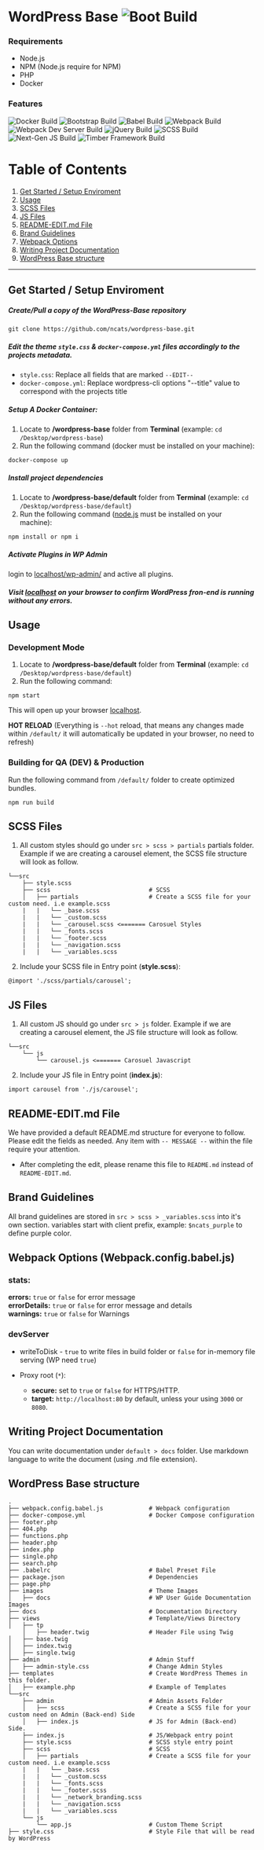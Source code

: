 # WordPress Base ![Boot Build](https://img.shields.io/badge/Build-0.0.4-green.svg)


### Requirements

* Node.js
* NPM (Node.js require for NPM) 
* PHP
* Docker

### Features

![Docker Build](https://img.shields.io/badge/Docker-00b6f0.svg)
![Bootstrap Build](https://img.shields.io/badge/Bootstrap-4.3.1-blue.svg)
![Babel Build](https://img.shields.io/badge/Babel-7.4.3-yellow.svg)
![Webpack Build](https://img.shields.io/badge/Webpack-4.29.6-9cf.svg)
![Webpack Dev Server Build](https://img.shields.io/badge/WebpackDevServer-4.2.1-9cf.svg)
![jQuery Build](https://img.shields.io/badge/jQuery-3.2.1-blue.svg)
![SCSS Build](https://img.shields.io/badge/SCSS-FFC0CB.svg)
![Next-Gen JS Build](https://img.shields.io/badge/NextGen-JS-yellow.svg)
![Timber Framework Build](https://img.shields.io/badge/Timber-54ffb9.svg)

# Table of Contents
1. [Get Started / Setup Enviroment](#get-started--setup-enviroment)
2. [Usage](#usage)
3. [SCSS Files](#scss-files)
4. [JS Files](#js-files)
5. [README-EDIT.md File](#js-files)
6. [Brand Guidelines](#brand-guidelines)
7. [Webpack Options](#webpack-options-webpackconfigjs)
8. [Writing Project Documentation](#writing-project-documentation)
9. [WordPress Base structure](#wordpress-base-structure)

---
## Get Started / Setup Enviroment
##### Create/Pull a copy of the WordPress-Base repository
```
git clone https://github.com/ncats/wordpress-base.git
```

##### Edit the theme `style.css` & `docker-compose.yml` files accordingly to the projects metadata.

- `style.css`: Replace all fields that are marked `--EDIT--`
- `docker-compose.yml`: Replace wordpress-cli options "--title" value to correspond with the projects title

##### Setup A Docker Container:
1. Locate to **/wordpress-base** folder from **Terminal** (example: `cd /Desktop/wordpress-base`)
2. Run the following command (docker must be installed on your machine):  
```
docker-compose up
``` 

##### Install project dependencies
1. Locate to **/wordpress-base/default** folder from **Terminal** (example: `cd /Desktop/wordpress-base/default`)
2. Run the following command ([node.js](https://nodejs.org/en/) must be installed on your machine): 
```
npm install or npm i
``` 

##### Activate Plugins in WP Admin
login to [localhost/wp-admin/](http://localhost/wp-admin/) and active all plugins. 

##### Visit [localhost](http://localhost:80) on your browser to confirm WordPress fron-end is running without any errors.

## Usage

### Development Mode
1. Locate to **/wordpress-base/default** folder from **Terminal** (example: `cd /Desktop/wordpress-base/default`)
2. Run the following command: 
```
npm start
``` 

This will open up your browser [localhost](http://localhost:).

**HOT RELOAD** 
(Everything is `--hot` reload, that means any changes made within `/default/` it will automatically be updated in your browser, no need to refresh)

### Building for QA (DEV) & Production
Run the following command from `/default/` folder to create optimized bundles.
```
npm run build
```

## SCSS Files
1. All custom styles should go under `src > scss > partials` partials folder. Example if we are creating a carousel element, the SCSS file structure will look as follow.

```
└──src                     
    ├── style.scss                     
    ├── scss                            # SCSS
    │   ├── partials                    # Create a SCSS file for your custom need. i.e example.scss
    |   |   └── _base.scss
    |   |   └── _custom.scss
    |   |   └── _carousel.scss <======= Carosuel Styles
    |   |   └── _fonts.scss
    |   |   └── _footer.scss
    |   |   └── _navigation.scss
    |   |   └── _variables.scss
```

2. Include your SCSS file in Entry point (**style.scss**):
```
@import './scss/partials/carousel'; 
```

## JS Files
1. All custom JS should go under `src > js` folder. Example if we are creating a carousel element, the JS file structure will look as follow.

```               
└──src
    └── js
        └── carousel.js <======= Carosuel Javascript
```

2. Include your JS file in Entry point (**index.js**):
```
import carousel from './js/carousel';
```

## README-EDIT.md File
We have provided a default README.md structure for everyone to follow. Please edit the fields as needed. Any item with `-- MESSAGE --` within the file require your attention.

* After completing the edit, please rename this file to `README.md` instead of `README-EDIT.md`.

## Brand Guidelines
All brand guidelines are stored in `src > scss > _variables.scss` into it's own section. variables start with client prefix, example: `$ncats_purple` to define purple color.

## Webpack Options (Webpack.config.babel.js)

### stats:
**errors:** `true` or `false` for error message          
**errorDetails:** `true` or `false` for error message and details     
**warnings:** `true` or `false` for Warnings        
### devServer
* writeToDisk - `true` to write files in build folder or `false` for in-memory file serving (WP need `true`)

* Proxy root (`*`):
    * **secure:** set to `true` or `false` for HTTPS/HTTP.
    * **target:** `http://localhost:80` by default, unless your using `3000` or `8080`.

## Writing Project Documentation
You can write documentation under `default > docs` folder. Use markdown language to write the document (using .md file extension).

## WordPress Base structure

```
.
├── webpack.config.babel.js             # Webpack configuration
├── docker-compose.yml                  # Docker Compose configuration
├── footer.php
├── 404.php
├── functions.php
├── header.php
├── index.php
├── single.php
├── search.php
├── .babelrc                            # Babel Preset File
├── package.json                        # Dependencies
├── page.php
├── images                              # Theme Images
│   ├── docs                            # WP User Guide Documentation Images
├── docs                                # Documentation Directory
├── views                               # Template/Views Directory
│   ├── tp   
    │   ├── header.twig                 # Header File using Twig
│   ├── base.twig                       
│   ├── index.twig                      
│   ├── single.twig     
├── admin                               # Admin Stuff 
│   ├── admin-style.css                 # Change Admin Styles   
├── templates                           # Create WordPress Themes in this folder.
│   ├── example.php                     # Example of Templates   
└──src
    ├── admin                           # Admin Assets Folder
    │   ├── scss                        # Create a SCSS file for your custom need on Admin (Back-end) Side
    │   ├── index.js                    # JS for Admin (Back-end) Side.
    ├── index.js                        # JS/Webpack entry point
    ├── style.scss                      # SCSS style entry point
    ├── scss                            # SCSS
    │   ├── partials                    # Create a SCSS file for your custom need. i.e example.scss
    |   |   └── _base.scss
    |   |   └── _custom.scss
    |   |   └── _fonts.scss
    |   |   └── _footer.scss
    |   |   └── _network_branding.scss
    |   |   └── _navigation.scss
    |   |   └── _variables.scss
    └── js
        └── app.js                      # Custom Theme Script
├── style.css                           # Style File that will be read by WordPress
```

